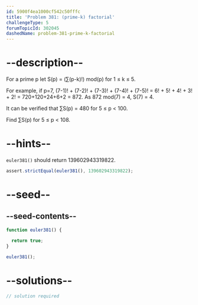 ```yaml
---
id: 5900f4ea1000cf542c50fffc
title: 'Problem 381: (prime-k) factorial'
challengeType: 5
forumTopicId: 302045
dashedName: problem-381-prime-k-factorial
---
```


# --description--

For a prime p let S(p) = (∑(p-k)!) mod(p) for 1 ≤ k ≤ 5.

For example, if p=7, (7-1)! + (7-2)! + (7-3)! + (7-4)! + (7-5)! = 6! + 5! + 4! + 3! + 2! = 720+120+24+6+2 = 872. As 872 mod(7) = 4, S(7) = 4.

It can be verified that ∑S(p) = 480 for 5 ≤ p &lt; 100.

Find ∑S(p) for 5 ≤ p &lt; 108.

# --hints--

`euler381()` should return 139602943319822.

```js
assert.strictEqual(euler381(), 139602943319822);
```

# --seed--

## --seed-contents--

```js
function euler381() {

  return true;
}

euler381();
```

# --solutions--

```js
// solution required
```
